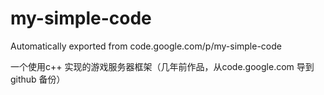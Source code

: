 # my-simple-code
Automatically exported from code.google.com/p/my-simple-code

一个使用c++ 实现的游戏服务器框架（几年前作品，从code.google.com 导到github 备份）
